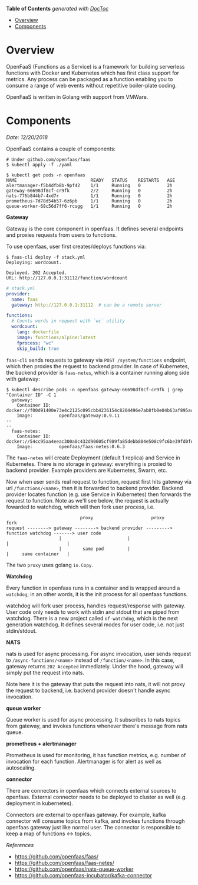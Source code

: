 <!-- START doctoc generated TOC please keep comment here to allow auto update -->
<!-- DON'T EDIT THIS SECTION, INSTEAD RE-RUN doctoc TO UPDATE -->
**Table of Contents**  *generated with [DocToc](https://github.com/thlorenz/doctoc)*

- [Overview](#overview)
- [Components](#components)

<!-- END doctoc generated TOC please keep comment here to allow auto update -->

# Overview

OpenFaaS (Functions as a Service) is a framework for building serverless functions with Docker and
Kubernetes which has first class support for metrics. Any process can be packaged as a function
enabling you to consume a range of web events without repetitive boiler-plate coding.

OpenFaaS is written in Golang with support from VMWare.

# Components

*Date: 12/20/2018*

OpenFaaS contains a couple of components:

```
# Under github.com/openfaas/faas
$ kubectl apply -f ./yaml

$ kubectl get pods -n openfaas
NAME                            READY   STATUS    RESTARTS   AGE
alertmanager-f5b4dfb8b-9pf42    1/1     Running   0          2h
gateway-66698df8cf-cr9fk        2/2     Running   0          2h
nats-776b844b7-4xd7r            1/1     Running   0          2h
prometheus-7d78d54b57-6z6pb     1/1     Running   0          2h
queue-worker-68c56d7ff6-rcsgg   1/1     Running   0          2h
```

**Gateway**

Gateway is the core component in openfaas. It defines several endpoints and proxies requests from
users to functions.

To use openfaas, user first creates/deploys functions via:

```
$ faas-cli deploy -f stack.yml
Deploying: wordcount.

Deployed. 202 Accepted.
URL: http://127.0.0.1:31112/function/wordcount
```

```yaml
# stack.yml
provider:
  name: faas
  gateway: http://127.0.0.1:31112  # can be a remote server

functions:
  # Counts words in request with `wc` utility
  wordcount:
    lang: dockerfile
    image: functions/alpine:latest
    fprocess: "wc"
    skip_build: true
```

`faas-cli` sends requests to gateway via  `POST /system/functions` endpoint, which then proxies the
request to backend provider. In case of Kubernetes, the backend provider is `faas-netes`, which is
a container running along side with gateway:

```
$ kubectl describe pods -n openfaas gateway-66698df8cf-cr9fk | grep "Container ID" -C 1
  gateway:
    Container ID:   docker://f00d91400e73e4c2125c095cbb4236154c8204496e7ab8fb0e04b63af895ac6c
    Image:          openfaas/gateway:0.9.11
--
--
  faas-netes:
    Container ID:   docker://54cc95aa4eeac300a0c432d90605cf989fa85debb804e508c9fc6be39fd0fe63
    Image:          openfaas/faas-netes:0.6.3
```

The `faas-netes` will create Deployment (default 1 replica) and Service in Kubernetes. There is no
storage in gateway: everything is proxied to backend provider. Example providers are Kubernetes,
Swarm, etc.

Now when user sends real request to function, request first hits gateway via url `/functions/<name>`,
then it is forwarded to backend provider. Backend provider locates function (e.g. use Service in Kubernetes)
then forwards the request to function. Note as we'll see below, the request is actually fowarded to
watchdog, which will then fork user process, i.e.

```
                            proxy                      proxy                        fork
request --------> gateway --------> backend provider ---------> function watchdog -------> user code
                    |                         |                        |                      |
                    |        same pod         |                        |     same container   |
```

The two `proxy` uses golang `io.Copy`.

**Watchdog**

Every function in openfaas runs in a container and is wrapped around a `watchdog`; in an other words,
it is the init process for all openfaas functions.

watchdog will fork user process, handles request/response with gateway. User code only needs to work
with stdin and stdout that are piped from watchdog. There is a new project called `of-watchdog`, which
is the next generation watchdog. It defines several modes for user code, i.e. not just stdin/stdout.

**NATS**

nats is used for async processing. For async invocation, user sends request to `/async-functions/<name>`
instead of `/function/<name>`. In this case, gateway returns `202 Accepted` immediately. Under the hood,
gateway will simply put the request into nats.

Note here it is the gateway that puts the request into nats, it will not proxy the request to backend,
i.e. backend provider doesn't handle async invocation.

**queue worker**

Queue worker is used for async processing. It subscribes to nats topics from gateway, and invokes
functions whenever there's message from nats queue.

**prometheus + alertmanager**

Prometheus is used for monitoring, it has function metrics, e.g. number of invocation for each function.
Alertmanager is for alert as well as autoscaling.

**connector**

There are connectors in openfaas which connects external sources to openfaas. External connector needs
to be deployed to cluster as well (e.g. deployment in kubernetes).

Connectors are external to openfaas gateway. For example, kafka connector will consume topics from
kafka, and invokes functions through openfaas gateway just like normal user. The connector is responsible
to keep a map of functions <-> topics.

*References*

- https://github.com/openfaas/faas/
- https://github.com/openfaas/faas-netes/
- https://github.com/openfaas/nats-queue-worker
- https://github.com/openfaas-incubator/kafka-connector
